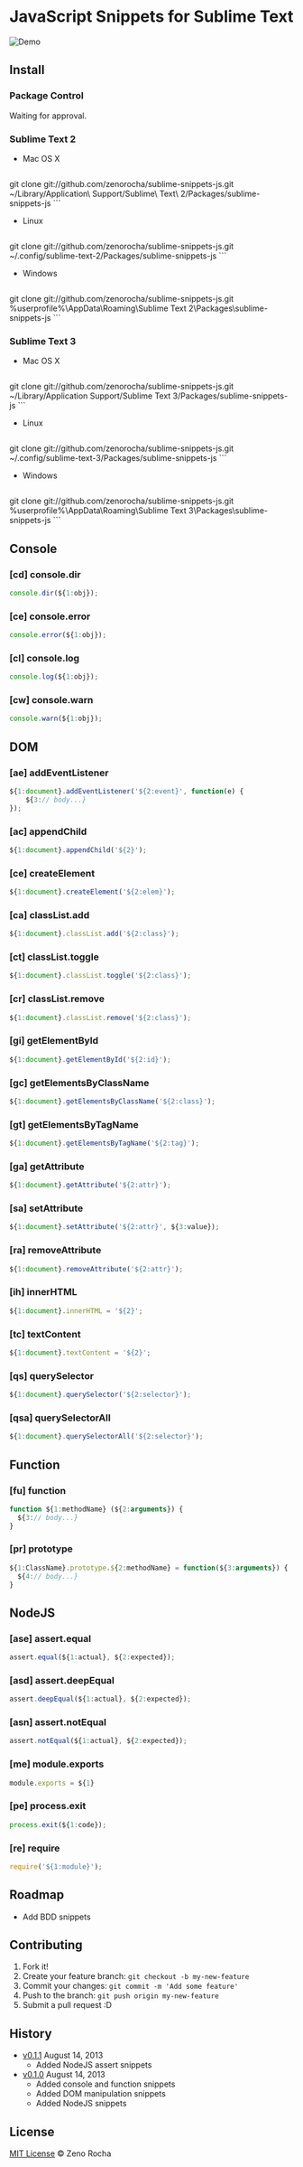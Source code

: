 # JavaScript Snippets for Sublime Text

![Demo](http://zno.io/QopI/subime-snippet.gif)

## Install

### Package Control

Waiting for approval.

<!-- Search for **JavaScript/NodeJS Snippets**. -->

### Sublime Text 2

* Mac OS X

	```
git clone git://github.com/zenorocha/sublime-snippets-js.git ~/Library/Application\ Support/Sublime\ Text\ 2/Packages/sublime-snippets-js
	```

* Linux

	```
git clone git://github.com/zenorocha/sublime-snippets-js.git ~/.config/sublime-text-2/Packages/sublime-snippets-js
	```

* Windows

	```
git clone git://github.com/zenorocha/sublime-snippets-js.git %userprofile%\AppData\Roaming\Sublime Text 2\Packages\sublime-snippets-js
	```

### Sublime Text 3

* Mac OS X

	```
git clone git://github.com/zenorocha/sublime-snippets-js.git ~/Library/Application Support/Sublime Text 3/Packages/sublime-snippets-js
	```

* Linux

	```
git clone git://github.com/zenorocha/sublime-snippets-js.git ~/.config/sublime-text-3/Packages/sublime-snippets-js
	```

* Windows

	```
git clone git://github.com/zenorocha/sublime-snippets-js.git %userprofile%\AppData\Roaming\Sublime Text 3\Packages\sublime-snippets-js
	```

## Console

### [cd] console.dir

```javascript
console.dir(${1:obj});
```

### [ce] console.error

```javascript
console.error(${1:obj});
```

### [cl] console.log

```javascript
console.log(${1:obj});
```

### [cw] console.warn

```javascript
console.warn(${1:obj});
```


## DOM

### [ae] addEventListener

```javascript
${1:document}.addEventListener('${2:event}', function(e) {
	${3:// body...}
});
```

### [ac] appendChild

```javascript
${1:document}.appendChild('${2}');
```

### [ce] createElement

```javascript
${1:document}.createElement('${2:elem}');
```

### [ca] classList.add

```javascript
${1:document}.classList.add('${2:class}');
```

### [ct] classList.toggle

```javascript
${1:document}.classList.toggle('${2:class}');
```

### [cr] classList.remove

```javascript
${1:document}.classList.remove('${2:class}');
```

### [gi] getElementById

```javascript
${1:document}.getElementById('${2:id}');
```

### [gc] getElementsByClassName

```javascript
${1:document}.getElementsByClassName('${2:class}');
```

### [gt] getElementsByTagName

```javascript
${1:document}.getElementsByTagName('${2:tag}');
```

### [ga] getAttribute

```javascript
${1:document}.getAttribute('${2:attr}');
```

### [sa] setAttribute

```javascript
${1:document}.setAttribute('${2:attr}', ${3:value});
```

### [ra] removeAttribute

```javascript
${1:document}.removeAttribute('${2:attr}');
```

### [ih] innerHTML

```javascript
${1:document}.innerHTML = '${2}';
```

### [tc] textContent

```javascript
${1:document}.textContent = '${2}';
```

### [qs] querySelector

```javascript
${1:document}.querySelector('${2:selector}');
```

### [qsa] querySelectorAll

```javascript
${1:document}.querySelectorAll('${2:selector}');
```

## Function

### [fu] function

```javascript
function ${1:methodName} (${2:arguments}) {
  ${3:// body...}
}
```

### [pr] prototype

```javascript
${1:ClassName}.prototype.${2:methodName} = function(${3:arguments}) {
  ${4:// body...}
}
```

## NodeJS

### [ase] assert.equal

```javascript
assert.equal(${1:actual}, ${2:expected});
```

### [asd] assert.deepEqual

```javascript
assert.deepEqual(${1:actual}, ${2:expected});
```

### [asn] assert.notEqual

```javascript
assert.notEqual(${1:actual}, ${2:expected});
```

### [me] module.exports

```javascript
module.exports = ${1}
```

### [pe] process.exit

```javascript
process.exit(${1:code});
```

### [re] require

```javascript
require('${1:module}');
```

## Roadmap

* Add BDD snippets

## Contributing

1. Fork it!
2. Create your feature branch: `git checkout -b my-new-feature`
3. Commit your changes: `git commit -m 'Add some feature'`
4. Push to the branch: `git push origin my-new-feature`
5. Submit a pull request :D

## History

* [v0.1.1](https://github.com/zenorocha/sublime-snippets-js/releases/tag/0.1.1) August 14, 2013
	* Added NodeJS assert snippets
* [v0.1.0](https://github.com/zenorocha/sublime-snippets-js/releases/tag/0.1.0) August 14, 2013
	* Added console and function snippets
	* Added DOM manipulation snippets
	* Added NodeJS snippets

## License

[MIT License](http://zenorocha.mit-license.org/) © Zeno Rocha